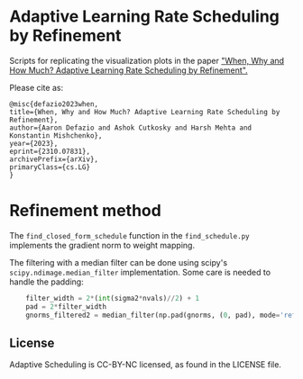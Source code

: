 #  Adaptive Learning Rate Scheduling by Refinement
Scripts for replicating the visualization plots in the paper ["When, Why and How Much? Adaptive Learning Rate Scheduling by Refinement".](https://arxiv.org/abs/2310.07831)

Please cite as:
```
@misc{defazio2023when,
title={When, Why and How Much? Adaptive Learning Rate Scheduling by Refinement},
author={Aaron Defazio and Ashok Cutkosky and Harsh Mehta and Konstantin Mishchenko},
year={2023},
eprint={2310.07831},
archivePrefix={arXiv},
primaryClass={cs.LG}
}
```

# Refinement method
The `find_closed_form_schedule` function in the `find_schedule.py` implements the gradient norm to weight mapping.

The filtering with a median filter can be done using scipy's `scipy.ndimage.median_filter` implementation. Some care is needed to handle the padding:
```python
    filter_width = 2*(int(sigma2*nvals)//2) + 1
    pad = 2*filter_width
    gnorms_filtered2 = median_filter(np.pad(gnorms, (0, pad), mode='reflect'), size=filter_width, mode='nearest')[:-pad]
```


## License
Adaptive Scheduling is CC-BY-NC licensed, as found in the LICENSE file.